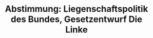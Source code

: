 ---
abstimmung:
  abstimmung: 6
  bundestagssitzung: 98
  datum: 27. März 2015
  legislaturperiode: 18
categories:
- Haushalt
data:
- title: Abstimmungsergebnis 20150327_6-data.pdf
  url: /res/abstimmungsliste/20150327_6-data.pdf
- title: Abstimmungsergebnis 20150327_6_xls-data.csv
  url: /res/abstimmungsliste/csv/20150327_6_xls-data.csv
documents:
- local: /res/abstimmungsdaten/018-098-06/1802882.pdf
  title: Drucksache 18/02882.pdf
  url: http://dip21.bundestag.de/dip21/btd/18/028/1802882.pdf
- local: /res/abstimmungsdaten/018-098-06/1803873.pdf
  title: Drucksache 18/03873.pdf
  url: http://dip21.bundestag.de/dip21/btd/18/038/1803873.pdf
ergebnis:
  cdu/csu:
    enthaltung: 0
    gesamt: 311
    ja: 0
    nein: 261
    nichtabgegeben: 50
    ungueltig: 0
  die.linke:
    enthaltung: 0
    gesamt: 64
    ja: 54
    nein: 0
    nichtabgegeben: 10
    ungueltig: 0
  file: 20150327_6_xls-data.csv
  gruenen:
    enthaltung: 55
    gesamt: 63
    ja: 1
    nein: 0
    nichtabgegeben: 7
    ungueltig: 0
  spd:
    enthaltung: 0
    gesamt: 193
    ja: 0
    nein: 148
    nichtabgegeben: 45
    ungueltig: 0
layout: abstimmung
links:
- title: https://www.bundestag.de/parlament/plenum/abstimmung/abstimmung?id=337
  url: https://www.bundestag.de/parlament/plenum/abstimmung/abstimmung?id=337
- title: http://www.abgeordnetenwatch.de/nachhaltige_und_zukunftsweisende_liegenschaftspolitik-1105-724.html
  url: http://www.abgeordnetenwatch.de/nachhaltige_und_zukunftsweisende_liegenschaftspolitik-1105-724.html
preview: 'Deutscher Bundestag


  98. Sitzung des Deutschen Bundestages

  am Freitag, 27.März 2015


  Endgültiges Ergebnis der Namentlichen Abstimmung Nr. 6


  Gesetzentwurf der Abgeordneten Dr. Gesine Lötzsch, Heidrun Bluhm, Caren Lay, weiterer

  Abgeordneter und der Fraktion DIE LINKE.

  Entwurf eines Gesetzes zur Reform der Liegenschaftsveräußerungen

  (Liegenschaftsveräußerungsreformgesetz)

  - Drucksachen 18/2882 und 18/3873 -


  Abgegebene Stimmen insgesamt:


  519


  Nicht abgegebene Stimmen:

  Ja-Stimmen:


  112

  55


  Nein-Stimmen:


  409


  Enthaltungen:


  55


  Ungültige:


  Berlin, den 27.03.2015


  0


  Beginn: 13:58

  Ende: 14:01

  '
tags:
- Liegenschaften
- Wohnen
- Immobilien
title: 'Abstimmung: Liegenschaftspolitik des Bundes, Gesetzentwurf Die Linke'
---